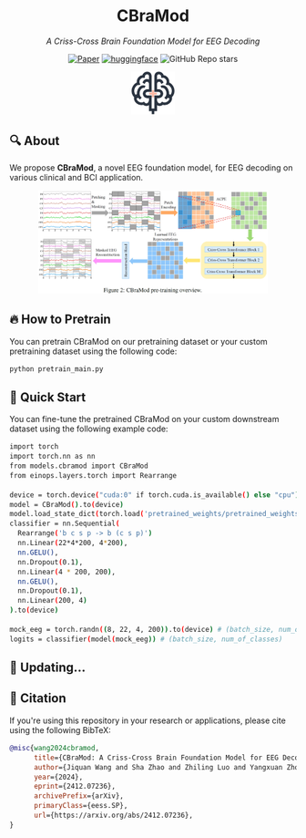 <div align="center">

# CBraMod


_A Criss-Cross Brain Foundation Model for EEG Decoding_

[![Paper](https://img.shields.io/badge/paper-2412.07236-red)](https://arxiv.org/abs/2412.07236)
[![huggingface](https://img.shields.io/badge/%F0%9F%A4%97%20Hugging%20Face-Models-FFD21E)](https://huggingface.co/weighting666/CBraMod)
![GitHub Repo stars](https://img.shields.io/github/stars/wjq-learning/CBraMod)

</div>


<div align="center">
<img src="figure/CBraMod_logo.png" style="width: 15%;" />
</div>


## 🔍 About
We propose **CBraMod**, a novel EEG foundation model, for EEG decoding on various clinical and BCI application.
<div align="center">
<img src="figure/model.png" style="width:80%;" />
</div>

## 🔥 How to Pretrain
You can pretrain CBraMod on our pretraining dataset or your custom pretraining dataset using the following code:
```bash
python pretrain_main.py
```


## 🚀 Quick Start
You can fine-tune the pretrained CBraMod on your custom downstream dataset using the following example code:
```bash
import torch
import torch.nn as nn
from models.cbramod import CBraMod
from einops.layers.torch import Rearrange

device = torch.device("cuda:0" if torch.cuda.is_available() else "cpu")
model = CBraMod().to(device)
model.load_state_dict(torch.load('pretrained_weights/pretrained_weights.pth',map_location=device))
classifier = nn.Sequential(
  Rearrange('b c s p -> b (c s p)')
  nn.Linear(22*4*200, 4*200),
  nn.GELU(),
  nn.Dropout(0.1),
  nn.Linear(4 * 200, 200),
  nn.GELU(),
  nn.Dropout(0.1),
  nn.Linear(200, 4)
).to(device)
  
mock_eeg = torch.randn((8, 22, 4, 200)).to(device) # (batch_size, num_of_channels, time_segments, points_per_patch)
logits = classifier(model(mock_eeg)) # (batch_size, num_of_classes)
```
## 🔧 Updating...



## 🔗 Citation
If you're using this repository in your research or applications, please cite using the following BibTeX:
```bibtex
@misc{wang2024cbramod,
      title={CBraMod: A Criss-Cross Brain Foundation Model for EEG Decoding}, 
      author={Jiquan Wang and Sha Zhao and Zhiling Luo and Yangxuan Zhou and Haiteng Jiang and Shijian Li and Tao Li and Gang Pan},
      year={2024},
      eprint={2412.07236},
      archivePrefix={arXiv},
      primaryClass={eess.SP},
      url={https://arxiv.org/abs/2412.07236}, 
}
```
